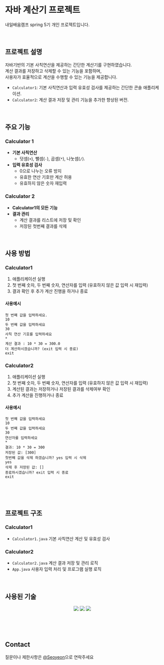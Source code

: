# 자바 계산기 프로젝트
내일배움캠프 spring 5기 개인 프로젝트입니다.
<br><br><br>

## 프로젝트 설명
자바기반의 기본 사칙연산을 제공하는 간단한 계산기를 구현하였습니다.
<br>계산 결과를 저장하고 삭제할 수 있는 기능을 포함하며,
<br>사용자가 효율적으로 계산을 수행할 수 있는 기능을 제공합니다.
- `Calculator1`: 기본 사칙연산과 입력 유효성 검사를 제공하는 간단한 콘솔 애플리케이션.
- `Calculator2`: 계산 결과 저장 및 관리 기능을 추가한 향상된 버전.
<br><br><br>

## 주요 기능

### Calculator 1
- **기본 사칙연산**
  - 덧셈(`+`), 뺄셈(`-`), 곱셈(`*`), 나눗셈(`/`).
- **입력 유효성 검사**
  - 0으로 나누는 오류 방지
  - 유효한 연산 기호만 계산 허용
  - 유효하지 않은 숫자 재입력    
### Calculator 2
- **Calculator1의 모든 기능** 
- **결과 관리**
  - 계산 결과를 리스트에 저장 및 확인
  - 저장된 첫번째 결과를 삭제
<br><br><br>

## 사용 방법
### Calculator1
1. 애플리케이션 실행
2. 첫 번째 숫자, 두 번째 숫자, 연산자를 입력 (유효하지 않은 값 입력 시 재입력)
3. 결과 확인 후 추가 계산 진행을 하거나 종료
#### 사용예시
```
첫 번째 값을 입력하세요.
10
두 번째 값을 입력하세요
30
사칙 연산 기호를 입력하세요
*
계산 결과 : 10 * 30 = 300.0
더 계산하시겠습니까? (exit 입력 시 종료)
exit
```
### Calculator2
1. 애플리케이션 실행
2. 첫 번째 숫자, 두 번째 숫자, 연산자를 입력 (유효하지 않은 값 입력 시 재입력)
3. 계산된 결과는 저장하거나 저장된 결과를 삭제여부 확인
4. 추가 계산을 진행하거나 종료
#### 사용예시
```
첫 번째 값을 입력하세요
10
두 번째 값을 입력하세요
30
연산자를 입력하세요
*
결과: 10 * 30 = 300
저장된 값: [300]
첫번째 값을 삭제 하겠습니까? yes 입력 시 삭제
yes
삭제 후 저장된 값: []
종료하시겠습니까? exit 입력 시 종료
exit
```
<br><br><br>


## 프로젝트 구조
### Calculator1
- `Calculator1.java` 기본 사칙연산 계산 및 유효성 검사
### Calculator2
- `Calculator2.java` 계산 결과 저장 및 관리 로직
- `App.java` 사용자 입력 처리 및 프로그램 실행 로직
<br><br><br>

## 사용된 기술
<div align=center> 
<img src="https://img.shields.io/badge/Java-ED8B00?style=for-the-badge&logo=openjdk&logoColor=white"> 
  <img src="https://img.shields.io/badge/github-181717?style=for-the-badge&logo=github&logoColor=white">
  <img src="https://img.shields.io/badge/git-F05032?style=for-the-badge&logo=git&logoColor=white">
</div>

<br><br><br>

## Contact
질문이나 제한사항은 [@Seoyeon](https://github.com/MythologyDevSeoyeon)으로 연락주세요


